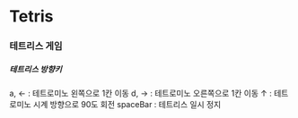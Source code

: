 # Tetris

### 테트리스 게임

##### 테트리스 방향키

a, ← : 테트로미노 왼쪽으로 1칸 이동
d, → : 테트로미노 오른쪽으로 1칸 이동
↑ : 테트로미노 시계 방향으로 90도 회전
spaceBar : 테트리스 일시 정지
